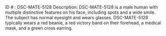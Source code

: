 ID # : DSC-MATE-5128
Description: DSC-MATE-5128 is a male human with multiple distinctive features on his face, including spots and a wide smile. The subject has normal eyesight and wears glasses. DSC-MATE-5128 typically wears a red beanie, a red victory band on their forehead, a medical mask, and a green cross earring.